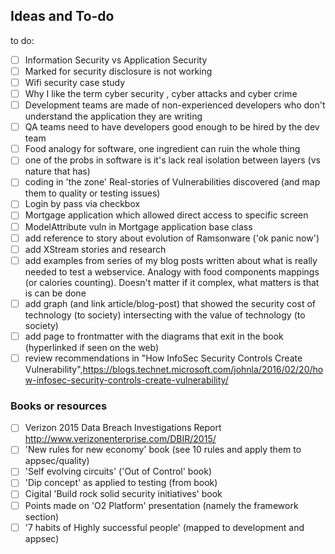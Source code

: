 ## Ideas and To-do


to do:
- [ ] Information Security vs Application Security
- [ ] Marked for security disclosure is not working
- [ ] Wifi security case study
- [ ] Why I like the term cyber security , cyber attacks and cyber crime
- [ ] Development teams are made of non-experienced developers who don't understand the application they are writing
- [ ] QA teams need to have developers good enough to be hired by the dev team
- [ ] Food analogy for software, one ingredient can ruin the whole thing
- [ ] one of the probs in software is it's lack real isolation between layers (vs nature that has)
- [ ] coding in 'the zone'
Real-stories of Vulnerabilities discovered (and map them to quality or testing issues)
- [ ] Login by pass via checkbox
- [ ] Mortgage application which allowed direct access to specific screen
- [ ] ModelAttribute vuln in Mortgage application base class
- [ ] add reference to story about evolution of Ramsonware ('ok panic now')
- [ ] add XStream stories and research
- [ ] add examples from series of my blog posts written about what is really needed to test a webservice. Analogy with food components mappings (or calories counting). Doesn't matter if it complex, what matters is that is can be done
- [ ] add graph (and link article/blog-post) that showed the security cost of technology (to society) intersecting with the value of technology (to society)
- [ ] add page to frontmatter with the diagrams that exit in the book (hyperlinked if seen on the web)
- [ ] review recommendations in "How InfoSec Security Controls Create Vulnerability",https://blogs.technet.microsoft.com/johnla/2016/02/20/how-infosec-security-controls-create-vulnerability/

### Books or resources
- [ ] Verizon 2015 Data Breach Investigations Report  http://www.verizonenterprise.com/DBIR/2015/
- [ ] 'New rules for new economy' book (see 10 rules and apply them to appsec/quality)
- [ ] 'Self evolving circuits' ('Out of Control' book)
- [ ] 'Dip concept' as applied to testing (from book)
- [ ] Cigital 'Build rock solid security initiatives' book
- [ ] Points made on 'O2 Platform' presentation (namely the framework section)
- [ ] '7 habits of Highly successful people' (mapped to development and appsec)

